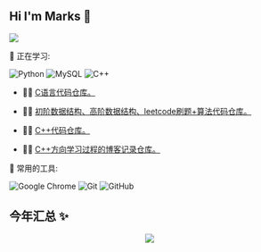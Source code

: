 ## Hi I'm Marks 👋





 <img src="https://quotes-github-readme.vercel.app/api?type=horizontal&theme=dark" />

💪 正在学习: 


![Python](https://img.shields.io/badge/-Python-pink?style=flat-square&logo=Python)
![MySQL](https://img.shields.io/badge/mysql-%2300f.svg?style=flat-square&logo=mysql&logoColor=white)
![C++](https://img.shields.io/badge/-C++-00599C?style=flat-square&logo=c)

- 👨‍💻 <a href="https://github.com/Marks686/C_code" target="_blank">C语言代码仓库。</a>

- 👨‍💻 <a href="https://github.com/Marks686/data-structure_code" target="_blank">初阶数据结构、高阶数据结构、leetcode刷题+算法代码仓库。</a>

- 👨‍💻 <a href="https://github.com/Marks686/CPP_code" target="_blank">C++代码仓库。</a>

- 👨‍💻 <a href="https://github.com/Marks686/CPP-direction_Blog" target="_blank">C++方向学习过程的博客记录仓库。</a>


🧰 常用的工具:


![Google Chrome](https://img.shields.io/badge/Chrome-4285F4?style=flat-square&logo=GoogleChrome&logoColor=white)
![Git](https://img.shields.io/badge/-Git-FCC624?style=flat-square&logo=git)
![GitHub](https://img.shields.io/badge/-GitHub-pink?style=flat-square&logo=github)






## 今年汇总 ✨


  
  <div align="center">
    <img  src="https://github-readme-stats-git-masterrstaa-rickstaa.vercel.app/api/top-langs/?username=Marks686&hide_title=true&hide_border=true&layout=compact&langs_count=6&text_color=000&icon_color=fff&bg_color=0,52fa5a,4dfcff,c64dff&theme=graywhite" />
</div>

  
  
  



  


